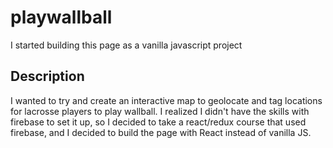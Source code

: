 # playwallball
I started building this page as a vanilla javascript project

## Description
I wanted to try and create an interactive map to geolocate and tag locations for lacrosse players to play wallball. I realized I didn't have the skills with firebase to set it up, so I decided to take a react/redux course that used firebase, and I decided to build the page with React instead of vanilla JS. 
